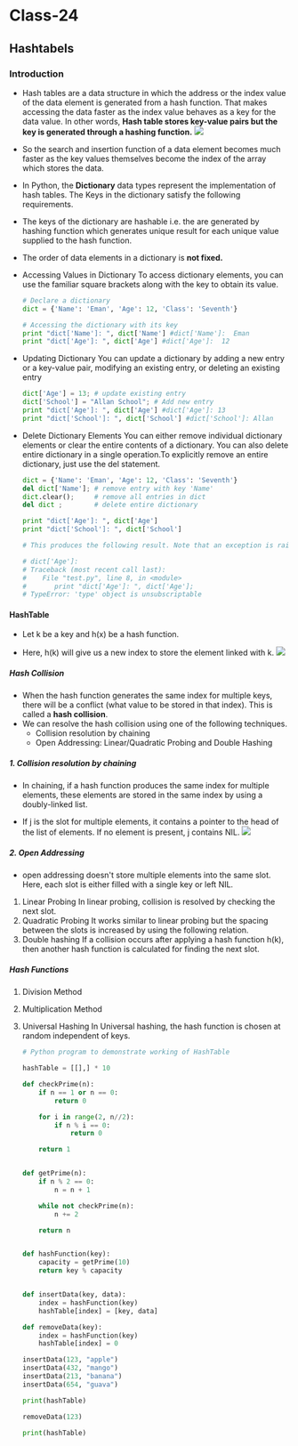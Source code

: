 # Class-24
## Hashtabels
### Introduction
- Hash tables are a data structure in which the address or the index value of the data element is generated from a hash function. That makes accessing the data faster as the index value behaves as a key for the data value. In other words, **Hash table stores key-value pairs but the key is generated through a hashing function.**
![](https://encrypted-tbn0.gstatic.com/images?q=tbn:ANd9GcTaqPwTpIdEZfdwGW0p0CpuVBWPn_vlK15q_w&usqp=CAU)
- So the search and insertion function of a data element becomes much faster as the key values themselves become the index of the array which stores the data.

- In Python, the **Dictionary** data types represent the implementation of hash tables. The Keys in the dictionary satisfy the following requirements.

- The keys of the dictionary are hashable i.e. the are generated by hashing function which generates unique result for each unique value supplied to the hash function.

- The order of data elements in a dictionary is **not fixed.**
- Accessing Values in Dictionary
    To access dictionary elements, you can use the familiar square brackets along with the key to obtain its value.
    ```python
    # Declare a dictionary 
    dict = {'Name': 'Eman', 'Age': 12, 'Class': 'Seventh'}

    # Accessing the dictionary with its key
    print "dict['Name']: ", dict['Name'] #dict['Name']:  Eman
    print "dict['Age']: ", dict['Age'] #dict['Age']:  12
    ```
- Updating Dictionary
    You can update a dictionary by adding a new entry or a key-value pair, modifying an existing entry, or deleting an existing entry
    ```python
    dict['Age'] = 13; # update existing entry
    dict['School'] = "Allan School"; # Add new entry
    print "dict['Age']: ", dict['Age'] #dict['Age']: 13
    print "dict['School']: ", dict['School'] #dict['School']: Allan
    ```
- Delete Dictionary Elements
    You can either remove individual dictionary elements or clear the entire contents of a dictionary. You can also delete entire dictionary in a single operation.To explicitly remove an entire dictionary, just use the del statement.
    ```python
    dict = {'Name': 'Eman', 'Age': 12, 'Class': 'Seventh'}
    del dict['Name']; # remove entry with key 'Name'
    dict.clear();     # remove all entries in dict
    del dict ;        # delete entire dictionary

    print "dict['Age']: ", dict['Age']
    print "dict['School']: ", dict['School']

    # This produces the following result. Note that an exception is raised because after del dict dictionary does not exist anymore.

    # dict['Age']:
    # Traceback (most recent call last):
    #    File "test.py", line 8, in <module>
    #       print "dict['Age']: ", dict['Age'];
    # TypeError: 'type' object is unsubscriptable
    ```
#### HashTable 
- Let k be a key and h(x) be a hash function.

- Here, h(k) will give us a new index to store the element linked with k.
![](https://cdn.programiz.com/sites/tutorial2program/files/Hash-2_0.png)

##### Hash Collision
- When the hash function generates the same index for multiple keys, there will be a conflict (what value to be stored in that index). This is called a **hash collision**.
- We can resolve the hash collision using one of the following techniques.
    - Collision resolution by chaining
    - Open Addressing: Linear/Quadratic Probing and Double Hashing
##### 1. Collision resolution by chaining
- In chaining, if a hash function produces the same index for multiple elements, these elements are stored in the same index by using a doubly-linked list.

- If j is the slot for multiple elements, it contains a pointer to the head of the list of elements. If no element is present, j contains NIL.
![](https://cdn.programiz.com/sites/tutorial2program/files/Hash-3_1.png)
##### 2. Open Addressing
- open addressing doesn't store multiple elements into the same slot. Here, each slot is either filled with a single key or left NIL.
1. Linear Probing
In linear probing, collision is resolved by checking the next slot.
2. Quadratic Probing
It works similar to linear probing but the spacing between the slots is increased by using the following relation.
3. Double hashing
If a collision occurs after applying a hash function h(k), then another hash function is calculated for finding the next slot.
##### Hash Functions
1. Division Method
2. Multiplication Method

3. Universal Hashing
    In Universal hashing, the hash function is chosen at random independent of keys.
    ```python
    # Python program to demonstrate working of HashTable 

    hashTable = [[],] * 10

    def checkPrime(n):
        if n == 1 or n == 0:
            return 0

        for i in range(2, n//2):
            if n % i == 0:
                return 0

        return 1


    def getPrime(n):
        if n % 2 == 0:
            n = n + 1

        while not checkPrime(n):
            n += 2

        return n


    def hashFunction(key):
        capacity = getPrime(10)
        return key % capacity


    def insertData(key, data):
        index = hashFunction(key)
        hashTable[index] = [key, data]

    def removeData(key):
        index = hashFunction(key)
        hashTable[index] = 0

    insertData(123, "apple")
    insertData(432, "mango")
    insertData(213, "banana")
    insertData(654, "guava")

    print(hashTable)

    removeData(123)

    print(hashTable)
    ```